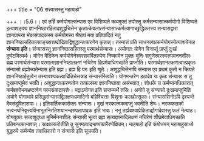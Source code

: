 +++
title = "06 सन्न्यासस्तु महाबाहो"

+++
।।5.6।। एवं तर्हि कर्मयोगात्संन्यास एव विशिष्यते कथमुक्तं तयोस्तु
कर्मसन्यासात्कर्मयोगो विशिष्यते इत्याशङ्क्य
ज्ञाननिष्ठारहितादशुद्धचित्तेन
कृतात्केवलात्संन्यासात्कर्मत्यागाच्छुद्धिकरस्य सन्यासद्वारा
ज्ञानप्राप्त्या मोक्षसंपादकस्य कर्मयोगस्य श्रैष्ठ्यं मया प्रतिपादितं नतु
ज्ञाननिष्ठासहितात्साङ्ख्यशब्दोदिताद्विशुद्धान्तःकरणेन कृतात्। तस्मात्तं
प्रति साधनत्वात्कर्मयोगस्येत्याशयेनाह **संन्यास इति।** संन्यासस्तु
ज्ञाननिष्ठासहितस्तु परमार्थसंन्यासः। अयोगतः योगेन विनाप्तुं प्राप्तुं
दुःखं दुर्घटमित्यर्थः। योगेन वैदिकेन कर्मयोगेनेश्वरसमर्पितरुपेण
निष्कामेन युक्तः मुनिः सगुणेश्वरस्वरुपमननशीलः ब्रह्म परमार्थसंन्यास
परमात्मज्ञाननिष्ठालक्षणं नचिरेण क्षिप्रमेवाधिगच्छति प्राप्नोति।
परमार्थज्ञानलक्षणत्वात्प्रकृतः संन्यासो ब्रह्मोच्यतेन्यास इति ब्रह्म।
ब्रह्म हि परः इति श्रुतेः। अशुद्धचित्तेनापि संन्यास एव प्रथमं कुतो न
क्रियते ज्ञाननिष्ठाहेतुत्वेन तस्यावश्यकत्वादितिचेत्तत्राह
संन्यासस्त्विति। योगमन्तरेण हठादेव यः कृतः संन्यासः स तु दुःखमाप्तुमेव
भवति। अशुद्धान्तःकरणत्वेन तत्फलस्य ज्ञाननिष्ठाया असंभवात्। शोधके च
कर्मण्यनधिकारात् कर्मब्रह्मोभयभ्रष्टत्वेन परमसंकटापत्तेः। यद्वाऽयोगत इति
सप्तम्यर्थे तसिः। अयोगे तु संन्यासो दुःखमाप्तुमिति अयोगे योगाभावे
प्रसिद्धसंन्यासाद्विलक्षणःप्रमादिनो बहिश्चित्ताः पिशुनाः कलहोत्सुकाः।
संन्याससिनोऽपि दृश्यन्ते दैवसंदूषिताशयाः।। इतिवार्तिककारोक्तः संन्यासः।
दुखं नरकात्मकमाप्तुं भवतीति शेषः। नरकफलको
नत्वनर्थनिवृत्त्यविनाभूतनिरतिशयानन्दरुपतापादक इति भावः। ननु
तर्ह्यवश्याप्रेक्षिताद्योगादेवास्तु फलं नेत्याह। योगयुक्तः
सत्त्वशुद्य्धा मुनिर्मननशीलः संन्यासी भूत्वा ब्रह्म सत्यज्ञानादिलक्षणं
नचिरेणं शीघ्रमेवाधिगच्छति प्रतिबन्धकाभावात्। साक्षात्करोतीति तु
सुगमत्वाद्भाष्यकारैरुपेक्षितम्। माहबाहो इति संबोधयन् महाबाहुसाध्ये
युद्धरुपे कर्मण्येव तवाधिकारो न संन्यासे इति सूचयति।
